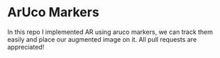 # ArUco Markers

In this repo I implemented AR using aruco markers, we can track them easily and place our augmented image on it.
All pull requests are appreciated!
